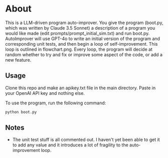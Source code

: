 # About

This is a LLM-driven program auto-improver.  You give the program (boot.py, which was written by Claude 3.5 Sonnet) a description of a program you would like made (edit prompts/prompt_initial_sim.txt) and run boot.py.  AutoImprover will use GPT-4o to write an initial version of the program and corresponding unit tests, and then begin a loop of self-improvement.  This loop is outlined in flowchart.png.  Every loop, the program will decide at random whether to try and fix or improve some aspect of the code, or add a new feature.  

## Usage

Clone this repo and make an apikey.txt file in the main directory.  Paste in your OpenAI API key and nothing else.

To use the program, run the following command:

```bash
python boot.py
```

## Notes

- The unit test stuff is all commented out.  I haven't yet been able to get it to add any value and it introduces a lot of fragility to the auto-improvement loop. 